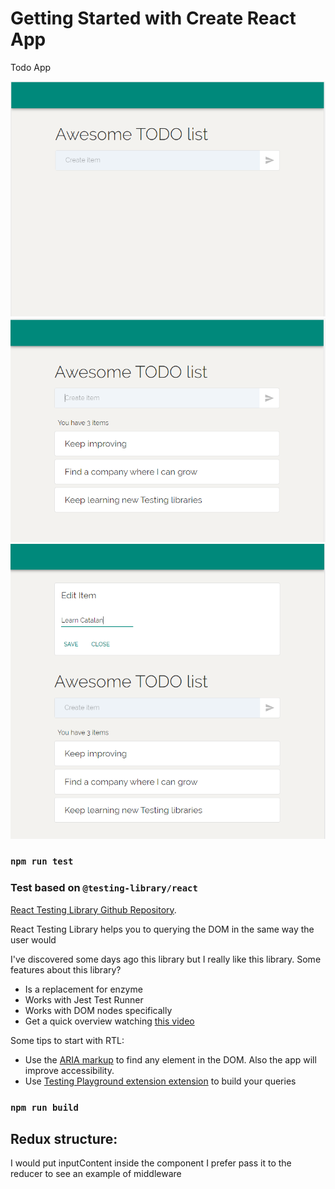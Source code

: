 # Getting Started with Create React App

Todo App


![](/src/doc/images/Home1.png)
![](/src/doc/images/Home2.png)
![](/src/doc/images/Home3.png)


### `npm run test`
### Test based on `@testing-library/react`

[React Testing Library Github Repository](https://github.com/testing-library/react-testing-library).

React Testing Library helps you to querying the DOM in the same way the user would

I've discovered some days ago this library but I really like this library. Some features about this library?

- Is a replacement for enzyme
- Works with Jest Test Runner
- Works with DOM nodes specifically
- Get a quick overview watching [this video](https://www.youtube.com/watch?v=ZmVBCpefQe8)

Some tips to start with RTL:
- Use the [ARIA markup](https://developer.mozilla.org/en-US/docs/Web/Accessibility/ARIA/ARIA_Techniques) to find any element in the DOM. Also the app will improve accessibility.
- Use [Testing Playground extension extension](https://chrome.google.com/webstore/detail/testing-playground/hejbmebodbijjdhflfknehhcgaklhano?hl=en) to build your queries


### `npm run build`

## Redux structure:
I would put inputContent inside the component
I prefer pass it to the reducer to see an example of middleware

